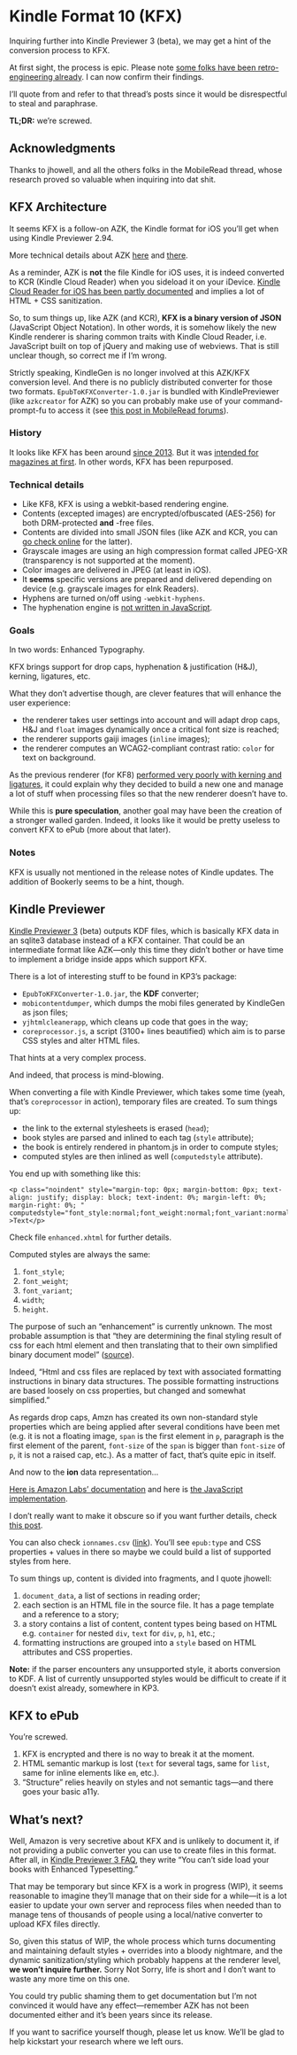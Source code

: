 # Kindle Format 10 (KFX)

Inquiring further into Kindle Previewer 3 (beta), we may get a hint of the conversion process to KFX.

At first sight, the process is epic. Please note [some folks have been retro-engineering already](http://www.mobileread.com/forums/showthread.php?t=263902). I can now confirm their findings. 

I’ll quote from and refer to that thread’s posts since it would be disrespectful to steal and paraphrase.

**TL;DR:** we’re screwed.

## Acknowledgments 

Thanks to jhowell, and all the others folks in the MobileRead thread, whose research proved so valuable when inquiring into dat shit.

## KFX Architecture

It seems KFX is a follow-on AZK, the Kindle format for iOS you’ll get when using Kindle Previewer 2.94.

More technical details about AZK [here](http://www.mobileread.com/forums/showpost.php?p=3097967&postcount=8) and [there](http://www.mobileread.com/forums/showpost.php?p=3100761&postcount=11).

As a reminder, AZK is **not** the file Kindle for iOS uses, it is indeed converted to KCR (Kindle Cloud Reader) when you sideload it on your iDevice. [Kindle Cloud Reader for iOS has been partly documented](https://github.com/FriendsOfEpub/WillThatBeOverriden/tree/master/ReadingSystems/Kindle/Kindle-iOS) and implies a lot of HTML + CSS sanitization.

So, to sum things up, like AZK (and KCR), **KFX is a binary version of JSON** (JavaScript Object Notation). In other words, it is somehow likely the new Kindle renderer is sharing common traits with Kindle Cloud Reader, i.e. JavaScript built on top of jQuery and making use of webviews. That is still unclear though, so correct me if I’m wrong.

Strictly speaking, KindleGen is no longer involved at this AZK/KFX conversion level. And there is no publicly distributed converter for those two formats. `EpubToKFXConverter-1.0.jar` is bundled with KindlePreviewer (like `azkcreator` for AZK) so you can probably make use of your command-prompt-fu to access it (see [this post in MobileRead forums](http://www.mobileread.com/forums/showpost.php?p=3262219&postcount=338)).

### History

It looks like KFX has been around [since 2013](http://www.mobileread.com/forums/showpost.php?p=3182980&postcount=167). But it was [intended for magazines at first](http://www.mobileread.com/forums/showpost.php?p=3184542&postcount=170). In other words, KFX has been repurposed.

### Technical details

- Like KF8, KFX is using a webkit-based rendering engine.
- Contents (excepted images) are encrypted/ofbuscated (AES-256) for both DRM-protected **and** -free files.
- Contents are divided into small JSON files (like AZK and KCR, you can [go check online](https://www.amazon.com/cloudreader) for the latter).
- Grayscale images are using an high compression format called JPEG-XR (transparency is not supported at the moment).
- Color images are delivered in JPEG (at least in iOS).
- It **seems** specific versions are prepared and delivered depending on device (e.g. grayscale images for eInk Readers).
- Hyphens are turned on/off using `-webkit-hyphens`.
- The hyphenation engine is [not written in JavaScript](http://www.mobileread.com/forums/showpost.php?p=3206602&postcount=237).

### Goals

In two words: Enhanced Typography.

KFX brings support for drop caps, hyphenation & justification (H&J), kerning, ligatures, etc.

What they don’t advertise though, are clever features that will enhance the user experience:

- the renderer takes user settings into account and will adapt drop caps, H&J and `float` images dynamically once a critical font size is reached;
- the renderer supports gaiji images (`inline` images);
- the renderer computes an WCAG2-compliant contrast ratio: `color` for text on background.

As the previous renderer (for KF8) [performed very poorly with kerning and ligatures](http://www.mobileread.com/forums/showpost.php?p=3172282&postcount=420), it could explain why they decided to build a new one and manage a lot of stuff when processing files so that the new renderer doesn’t have to. 

While this is **pure speculation**, another goal may have been the creation of a stronger walled garden. Indeed, it looks like it would be pretty useless to convert KFX to ePub (more about that later).

### Notes

KFX is usually not mentioned in the release notes of Kindle updates. The addition of Bookerly seems to be a hint, though.

## Kindle Previewer

[Kindle Previewer 3](http://www.amazon.com/gp/feature.html/?docId=1003018611) (beta) outputs KDF files, which is basically KFX data in an sqlite3 database instead of a KFX container. That could be an intermediate format like AZK—only this time they didn’t bother or have time to implement a bridge inside apps which support KFX.

There is a lot of interesting stuff to be found in KP3’s package: 

- `EpubToKFXConverter-1.0.jar`, the **KDF** converter;
- `mobicontentdumper`, which dumps the mobi files generated by KindleGen as json files;
- `yjhtmlcleanerapp`, which cleans up code that goes in the way;
- `coreprocessor.js`, a script (3100+ lines beautified) which aim is to parse CSS styles and alter HTML files.

That hints at a very complex process.

And indeed, that process is mind-blowing.

When converting a file with Kindle Previewer, which takes some time (yeah, that’s `coreprocessor` in action), temporary files are created. To sum things up:

- the link to the external stylesheets is erased (`head`);
- book styles are parsed and inlined to each tag (`style` attribute);
- the book is entirely rendered in phantom.js in order to compute styles;
- computed styles are then inlined as well (`computedstyle` attribute).

You end up with something like this: 

```
<p class="noindent" style="margin-top: 0px; margin-bottom: 0px; text-align: justify; display: block; text-indent: 0%; margin-left: 0%; margin-right: 0%; " computedstyle="font_style:normal;font_weight:normal;font_variant:normal;width:496px;height:96px;" >Text</p>
```

Check file `enhanced.xhtml` for further details.

Computed styles are always the same: 

1. `font_style`;
2. `font_weight`;
3. `font_variant`;
4. `width`;
5. `height`.

The purpose of such an “enhancement” is currently unknown. The most probable assumption is that “they are determining the final styling result of css for each html element and then translating that to their own simplified binary document model” ([source](http://www.mobileread.com/forums/showpost.php?p=3262351&postcount=342)).

Indeed, “Html and css files are replaced by text with associated formatting instructions in binary data structures. The possible formatting instructions are based loosely on css properties, but changed and somewhat simplified.”

As regards drop caps, Amzn has created its own non-standard style properties which are being applied after several conditions have been met (e.g. it is not a floating image, `span` is the first element in `p`, paragraph is the first element of the parent, `font-size` of the `span` is bigger than `font-size` of `p`, it is not a raised cap, etc.). As a matter of fact, that’s quite epic in itself.

And now to the **ion** data representation…

[Here is Amazon Labs’ documentation](https://amznlabs.github.io/ion-docs/) and here is [the JavaScript implementation](https://github.com/amzn/ion-js).

I don’t really want to make it obscure so if you want further details, check [this post](http://www.mobileread.com/forums/showpost.php?p=3269649&postcount=360).

You can also check `ionnames.csv` ([link](https://github.com/FriendsOfEpub/WillThatBeOverriden/blob/master/ReadingSystems/Kindle/KDF-KFX/ionnames.csv)). You’ll see `epub:type` and CSS properties + values in there so maybe we could build a list of supported styles from here.

To sum things up, content is divided into fragments, and I quote jhowell: 

1. `document_data`, a list of sections in reading order;
2. each section is an HTML file in the source file. It has a page template and a reference to a story;
3. a story contains a list of content, content types being based on HTML e.g. `container` for nested `div`, `text` for `div`, `p`, `h1`, etc.;
4. formatting instructions are grouped into a `style` based on HTML attributes and CSS properties.

**Note:** if the parser encounters any unsupported style, it aborts conversion to KDF. A list of currently unsupported styles would be difficult to create if it doesn’t exist already, somewhere in KP3.

## KFX to ePub

You’re screwed. 

1. KFX is encrypted and there is no way to break it at the moment.
2. HTML semantic markup is lost (`text` for several tags, same for `list`, same for inline elements like `em`, etc.).
3. “Structure” relies heavily on styles and not semantic tags—and there goes your basic a11y.

## What’s next?

Well, Amazon is very secretive about KFX and is unlikely to document it, if not providing a public converter you can use to create files in this format. After all, in [Kindle Previewer 3 FAQ](http://www.amazon.com/gp/feature.html/?docId=1003018611), they write “You can’t side load your books with Enhanced Typesetting.” 

That may be temporary but since KFX is a work in progress (WIP), it seems reasonable to imagine they’ll manage that on their side for a while—it is a lot easier to update your own server and reprocess files when needed than to manage tens of thousands of people using a local/native converter to upload KFX files directly.

So, given this status of WIP, the whole process which turns documenting and maintaining default styles + overrides into a bloody nightmare, and the dynamic sanitization/styling which probably happens at the renderer level, **we won’t inquire further.** Sorry Not Sorry, life is short and I don’t want to waste any more time on this one.

You could try public shaming them to get documentation but I’m not convinced it would have any effect—remember AZK has not been documented either and it’s been years since its release.

If you want to sacrifice yourself though, please let us know. We’ll be glad to help kickstart your research where we left ours.
